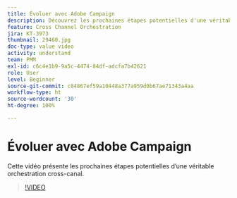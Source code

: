 ```yaml
---
title: Évoluer avec Adobe Campaign
description: Découvrez les prochaines étapes potentielles d'une véritable orchestration cross-canal.
feature: Cross Channel Orchestration
jira: KT-3973
thumbnail: 29460.jpg
doc-type: value video
activity: understand
team: PMM
exl-id: c6c4e1b9-9a5c-4474-84df-adcfa7b42621
role: User
level: Beginner
source-git-commit: c84867ef59a10448a377a959d0b67ae71343a4aa
workflow-type: ht
source-wordcount: '30'
ht-degree: 100%

---
```


# Évoluer avec Adobe Campaign

Cette vidéo présente les prochaines étapes potentielles d’une véritable orchestration cross-canal.

>[!VIDEO](https://video.tv.adobe.com/v/29460?quality=12&learn=on)
